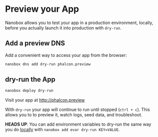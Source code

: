 # Preview your App

Nanobox allows you to test your app in a production environment, locally, before you actually launch it into production with `dry-run`.

## Add a preview DNS
Add a convenient way to access your app from the browser:

```bash
nanobox dns add dry-run phalcon.preview
```

## dry-run the App

```bash
nanobox deploy dry-run
```

Visit your app at <a href="http://phalcon.preview" target="\_blank">http://phalcon.preview</a>

With `dry-run` your app will continue to run until stopped (`ctrl + c`). This allows you to to preview it, watch logs, seed data, and troubleshoot.

**HEADS UP**: You can add environment variables to dry-run the same way you do [locally](/php/phalcon/local-evars) with `nanobox add evar dry-run KEY=VALUE`.
